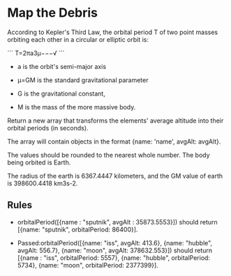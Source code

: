 # Map the Debris
According to Kepler's Third Law, the orbital period  T
  of two point masses orbiting each other in a circular or elliptic orbit is:

´´´ 
T=2πa3μ−−−√
´´´ 
- a  is the orbit's semi-major axis 

- μ=GM is the standard gravitational parameter

- G is the gravitational constant,

- M is the mass of the more massive body.

Return a new array that transforms the elements' average altitude into their orbital periods (in seconds).

The array will contain objects in the format {name: 'name', avgAlt: avgAlt}.

The values should be rounded to the nearest whole number. The body being orbited is Earth.

The radius of the earth is 6367.4447 kilometers, and the GM value of earth is 398600.4418 km3s-2.

## Rules

- orbitalPeriod([{name : "sputnik", avgAlt : 35873.5553}]) should return [{name: "sputnik", orbitalPeriod: 86400}].

- Passed:orbitalPeriod([{name: "iss", avgAlt: 413.6}, {name: "hubble", avgAlt: 556.7}, {name: "moon", avgAlt: 378632.553}]) should return [{name : "iss", orbitalPeriod: 5557}, {name: "hubble", orbitalPeriod: 5734}, {name: "moon", orbitalPeriod: 2377399}].